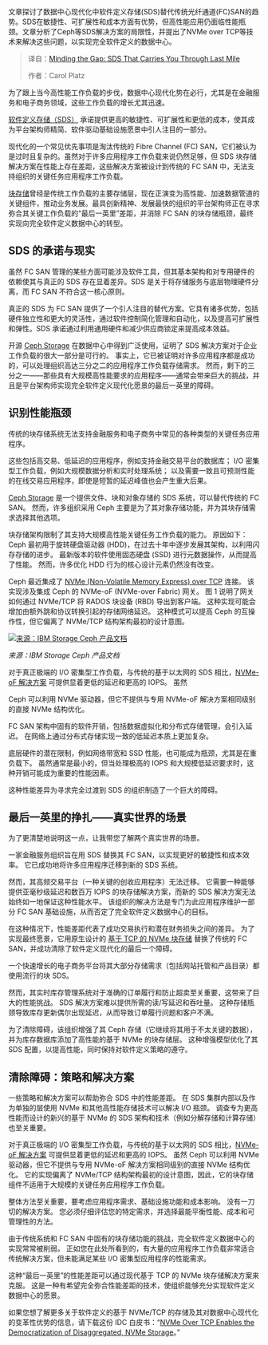 
<!--
title: 最后一公里，SDS助你一路通达
cover: https://cdn.thenewstack.io/media/2025/07/92b327f1-mile.jpg
summary: 文章探讨了数据中心现代化中软件定义存储(SDS)替代传统光纤通道(FC)SAN的趋势。SDS在敏捷性、可扩展性和成本方面有优势，但高性能应用仍面临性能瓶颈。文章分析了Ceph等SDS解决方案的局限性，并提出了NVMe over TCP等技术来解决这些问题，以实现完全软件定义的数据中心。
-->

文章探讨了数据中心现代化中软件定义存储(SDS)替代传统光纤通道(FC)SAN的趋势。SDS在敏捷性、可扩展性和成本方面有优势，但高性能应用仍面临性能瓶颈。文章分析了Ceph等SDS解决方案的局限性，并提出了NVMe over TCP等技术来解决这些问题，以实现完全软件定义的数据中心。

> 译自：[Minding the Gap: SDS That Carries You Through Last Mile](https://thenewstack.io/minding-the-gap-sds-that-carries-you-through-last-mile/)
> 
> 作者：Carol Platz

为了跟上当今高性能工作负载的步伐，数据中心现代化势在必行，尤其是在金融服务和电子商务领域，这些工作负载的增长尤其迅速。

[软件定义存储（SDS）](https://thenewstack.io/modernization-storage-strategies-for-the-cloud-era/) 承诺提供更高的敏捷性、可扩展性和更低的成本，使其成为平台架构师精简、软件驱动基础设施愿景中引人注目的一部分。

现代化的一个常见优先事项是淘汰传统的 Fibre Channel (FC) SAN，它们被认为是过时且复杂的。虽然对于许多应用程序工作负载来说仍然足够，但 SDS 块存储解决方案在性能上存在差距，这些解决方案被设计到传统的 FC SAN 中，无法支持组织的关键任务应用程序工作负载。

[块存储](https://www.lightbitslabs.com/blog/4-reasons-why-block-storage-is-gaining-momentum-in-the-enterprise/utm_source=TNS&utm_medium=article&utm_campaign=july)曾经是传统工作负载的主要存储层，现在正演变为高性能、加速数据管道的关键组件，推动业务发展。最具创新精神、发展最快的组织的平台架构师正在寻求弥合其关键工作负载的“最后一英里”差距，并消除 FC SAN 的块存储瓶颈，最终实现向完全软件定义数据中心的转型。

## SDS 的承诺与现实

虽然 FC SAN 管理的某些方面可能涉及软件工具，但其基本架构和对专用硬件的依赖使其与真正的 SDS 存在显着差异。SDS 是关于将存储服务与底层物理硬件分离，而 FC SAN 不符合这一核心原则。

真正的 SDS 为 FC SAN 提供了一个引人注目的替代方案。它具有诸多优势，包括硬件独立性和更大的灵活性，通过软件控制简化管理和自动化，以及提高可扩展性和弹性。SDS 承诺通过利用通用硬件和减少供应商锁定来提高成本效益。

开源 [Ceph Storage](https://www.lightbitslabs.com/blog/ceph-storage/utm_source=TNS&utm_medium=article&utm_campaign=july) 在数据中心中得到广泛使用，证明了 SDS 解决方案对于企业工作负载的很大一部分是可行的。 事实上，它已被证明对许多应用程序都是成功的，可以处理组织高达三分之二的应用程序工作负载存储需求。 然而，剩下的三分之一——那些具有大规模高性能要求的应用程序——通常会带来巨大的挑战，并且是平台架构师实现完全软件定义现代化愿景的最后一英里的障碍。

## 识别性能瓶颈

传统的块存储系统无法支持金融服务和电子商务中常见的各种类型的关键任务应用程序。

这些包括高交易、低延迟的应用程序，例如支持金融交易平台的数据库； I/O 密集型工作负载，例如大规模数据分析和实时处理系统； 以及需要一致且可预测性能的在线交易应用程序，即使是短暂的延迟峰值也会产生重大后果。

[Ceph Storage](https://www.lightbitslabs.com/blog/ceph-storage/?utm_source=TNS&utm_medium=article&utm_campaign=july) 是一个提供文件、块和对象存储的 SDS 系统，可以替代传统的 FC SAN。 然而，许多组织采用 Ceph 主要是为了其对象存储功能，并为其块存储需求选择其他选项。

块存储架构限制了其支持大规模高性能关键任务工作负载的能力。 原因如下：Ceph 最初用于旋转硬盘驱动器 (HDD)，在过去十年中逐步发展其架构，以利用闪存存储的进步。 最新版本的软件使用固态硬盘 (SSD) 进行元数据操作，从而提高了性能。 然而，许多优化 HDD 行为的核心设计元素仍然没有改变。

Ceph 最近集成了 [NVMe (Non-Volatile Memory Express) over TCP](https://www.lightbitslabs.com/nvme-over-tcp/utm_source=TNS&utm_medium=article&utm_campaign=july) 连接。 该实现涉及集成 Ceph 的 NVMe-oF (NVMe-over Fabric) 网关。 图 1 说明了网关如何通过 NVMe/TCP 将 RADOS 块设备 (RBD) 导出到客户端。 这种实现可能会增加由额外跳和协议转换引起的存储网络延迟。 这种模式可以提高 Ceph 的互操作性，但它偏离了 NVMe/TCP 结构架构最初的设计意图。

[![来源：IBM Storage Ceph 产品文档](https://cdn.thenewstack.io/media/2025/07/484e9ed8-image1.png)](https://cdn.thenewstack.io/media/2025/07/484e9ed8-image1.png)

*来源：IBM Storage Ceph 产品文档*

对于真正极端的 I/O 密集型工作负载，与传统的基于以太网的 SDS 相比，[NVMe-oF 解决方案](https://thenewstack.io/nvme-of-substantially-reduces-data-access-latency/) 可提供显着更低的延迟和更高的 IOPS。 虽然

Ceph 可以利用 NVMe 驱动器，但它不提供与专用 NVMe-oF 解决方案相同级别的直接 NVMe 结构优化。

FC SAN 架构中固有的软件开销，包括数据虚拟化和分布式存储管理，会引入延迟。 在网络上通过分布式存储实现一致的低延迟本质上更加复杂。

底层硬件的潜在限制，例如网络带宽和 SSD 性能，也可能成为瓶颈，尤其是在重负载下。 虽然通常是最小的，但当处理极高的 IOPS 和大规模低延迟要求时，这种开销可能成为重要的性能因素。

这种性能差异为寻求完全过渡到 SDS 的组织制造了一个巨大的障碍。

## 最后一英里的挣扎——真实世界的场景

为了更清楚地说明这一点，让我带您了解两个真实世界的场景。

一家金融服务组织旨在用 SDS 替换其 FC SAN，以实现更好的敏捷性和成本效率。 它已成功地将许多应用程序迁移到新的 SDS 系统。

然而，其高频交易平台（一种关键的创收应用程序）无法迁移。 它需要一种能够提供亚毫秒级延迟和数百万 IOPS 的块存储解决方案，而新的 SDS 解决方案无法始终如一地保证这种性能水平。 该组织的解决方法是专门为此应用程序维护一部分 FC SAN 基础设施，从而否定了完全软件定义数据中心的目标。

在这种情况下，性能差距代表了成功交易执行和潜在财务损失之间的差异。 为了实现最终愿景，它用原生设计的 [基于 TCP 的 NVMe 块存储](https://www.lightbitslabs.com/utm_source=TNS&utm_medium=article&utm_campaign=july) 替换了传统的 FC SAN，并成功清除了软件定义现代化的最后一个障碍。

一个快速增长的电子商务平台将其大部分存储需求（包括网站托管和产品目录）都使用流行的块 SDS。

然而，其实时库存管理系统对于准确的订单履行和防止超卖至关重要，这带来了巨大的性能挑战。 SDS 解决方案难以提供所需的读/写延迟和吞吐量。 这种存储瓶颈导致库存更新偶尔出现延迟，从而导致订单履行问题和客户不满。

为了清除障碍，该组织增强了其 Ceph 存储（它继续将其用于不太关键的数据），并为库存数据库添加了高性能的基于 NVMe 的块存储层。 这种增强模型优化了其 SDS 配置，以提高性能，同时保持对软件定义策略的遵守。

## 清除障碍：策略和解决方案

一些策略和解决方案可以帮助弥合 SDS 中的性能差距。 在 SDS 集群内部以及作为单独的层使用 NVMe 和其他高性能存储技术可以解决 I/O 瓶颈。 调查专为更高性能而设计的新兴的基于 NVMe 的 SDS 架构和技术（例如分解存储和计算存储）也至关重要。

对于真正极端的 I/O 密集型工作负载，与传统的基于以太网的 SDS 相比，[NVMe-oF 解决方案](https://thenewstack.io/nvme-of-substantially-reduces-data-access-latency/) 可提供显着更低的延迟和更高的 IOPS。 虽然 Ceph 可以利用 NVMe 驱动器，但它不提供与专用 NVMe-oF 解决方案相同级别的直接 NVMe 结构优化。 它的实现偏离了 NVMe/TCP 结构架构最初的设计意图，因此，它的块存储组件不适用于大规模的关键任务应用程序工作负载。

整体方法至关重要，要考虑应用程序需求、基础设施功能和成本影响。 没有一刀切的解决方案。 您必须仔细评估您的特定需求，并选择最能平衡性能、成本和可管理性的方法。

由于传统系统和 FC SAN 中固有的块存储功能的挑战，完全软件定义数据中心的实现常常被削弱。 正如您在此处所看到的，有大量的应用程序工作负载非常适合传统解决方案，但未能满足某些 I/O 密集型应用程序的性能需求。

这种“最后一英里”的性能差距可以通过现代基于 TCP 的 NVMe 块存储解决方案来克服。 这是一种有希望完全弥合性能差距的技术，使组织能够充分实现软件定义数据中心的愿景。

如果您想了解更多关于软件定义的基于 NVMe/TCP 的存储及其对数据中心现代化的变革性优势的信息，请下载这份 IDC 白皮书：“[NVMe Over TCP Enables the Democratization of Disaggregated, NVMe Storage](https://www.lightbitslabs.com/idc-research-nvme-over-tcp-democratizes-nvme-storage/?utm_source=TNS&utm_medium=article&utm_campaign=julyutm_source=TNS&utm_medium=article&utm_campaign=july)。”